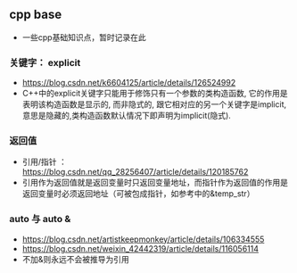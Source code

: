 ## cpp base
- 一些cpp基础知识点，暂时记录在此


### 关键字： explicit
- https://blog.csdn.net/k6604125/article/details/126524992
- C++中的explicit关键字只能用于修饰只有一个参数的类构造函数, 它的作用是表明该构造函数是显示的, 而非隐式的, 跟它相对应的另一个关键字是implicit, 意思是隐藏的,类构造函数默认情况下即声明为implicit(隐式).

### 返回值
- 引用/指针 ： https://blog.csdn.net/qq_28256407/article/details/120185762
- 引用作为返回值就是返回变量时只返回变量地址，而指针作为返回值的作用是返回变量时必须返回地址（可被包成指针，如参考中的&temp_str）

### auto 与 auto &
- https://blog.csdn.net/artistkeepmonkey/article/details/106334555
- https://blog.csdn.net/weixin_42442319/article/details/116056114
- 不加&则永远不会被推导为引用